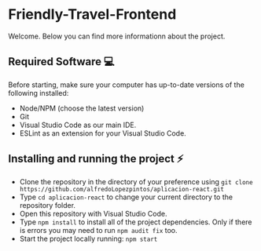 # Friendly-Travel-Frontend

Welcome. Below you can find more informationn about the project.

<!-- TODO: MAKE PUBLIC WHEN LINK (Github-page) IS READY -->
<!--You can see the running app following this link: Github-page
//Or set it up locally:-->

## Required Software :computer:

Before starting, make sure your computer has up-to-date versions of the following installed:

* Node/NPM (choose the latest version)
* Git
* Visual Studio Code as our main IDE.
* ESLint as an extension for your Visual Studio Code.

## Installing and running the project :zap:
* Clone the repository in the directory of your preference using `git clone https://github.com/alfredoLopezpintos/aplicacion-react.git`
* Type `cd aplicacion-react` to change your current directory to the repository folder.
* Open this repository with Visual Studio Code.
* Type `npm install` to install all of the project dependencies. Only if there is errors you may need to run `npm audit fix` too.
* Start the project locally running: `npm start`
